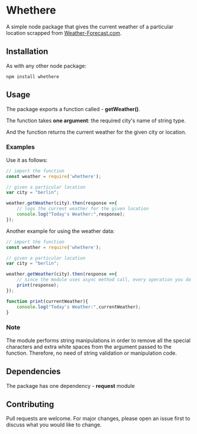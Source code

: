 # Whethere

A simple node package that gives the current weather of a particular location scrapped from [Weather-Forecast.com](https://www.weather-forecast.com/).

## Installation

As with any other node package:

```
npm install whethere
```

## Usage

The package exports a function called - **getWeather()**.

The function takes **one argument**: the required city's name of string type.

And the function returns the current weather for the given city or location.

### Examples

Use it as follows:

```js
// import the function
const weather = require('whethere');

// given a particular location
var city = "berlin";

weather.getWeather(city).then(response =>{
    // logs the current weather for the given location
    console.log("Today's Weather:",response);        
});
```

Another example for using the weather data:

```js
// import the function
const weather = require('whethere');

// given a particular location
var city = "berlin";

weather.getWeather(city).then(response =>{  
    // since the module uses async method call, every operation you do with the data should be done from this scope
    print(response);
});

function print(currentWeather){
    console.log("Today's Weather:",currentWeather);
}
```

### Note

The module performs string manipulations in order to remove all the special characters and extra white spaces from the argument passed to the function. Therefore, no need of string validation or manipulation code.

## Dependencies

The package has one dependency - **request** module 

## Contributing

Pull requests are welcome. For major changes, please open an issue first to discuss what you would like to change.

